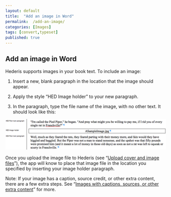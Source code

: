 ```yaml
---
layout: default
title:  "Add an image in Word"
permalink:  /add-an-image/
categories: [Images]
tags: [convert,typeset]
published: true
---
```


<section data-type="chapter" class="hsecchapter" data-hederis-type="hsecchapter" id="add-an-image" data-pi-attrs="id: add-an-image; data-tags: convert,typeset;" role="doc-chapter" data-tags="convert,typeset" data-author-name=" " data-book-title=" " title="Add an image in Word"><h1 data-hederis-type="hblkchaptitle" class="hblkchaptitle" id="pY3tuf5DZ">Add an image in Word</h1><p class="hblkp" data-hederis-type="hblkp" id="prmXMaDYR">Hederis supports images in your book text. To include an image:</p><ol class="hwprnumlist" data-hederis-type="hwprnumlist" id="pLVLIaiWe"><li class="hblkoli" data-hederis-type="hblkoli" id="li6P7NA98T"><p class="hblkoli" data-hederis-type="hblklip" id="pNLrfxeMR">Insert a new, blank paragraph in the location that the image should appear.</p></li><li class="hblkoli" data-hederis-type="hblkoli" id="liN1YmtbiV"><p class="hblkoli" data-hederis-type="hblklip" id="pyPJXS7SU">Apply the style &#8220;HED Image holder&#8221; to your new paragraph.</p></li><li class="hblkoli" data-hederis-type="hblkoli" id="lieOUjvK6G"><p class="hblkoli" data-hederis-type="hblklip" id="pYxBnKFf0">In the paragraph, type the file name of the image, with no other text. It should look like this:</p></li></ol><img data-hederis-type="hblkimg" class="hblkimg" id="pvz79bo3f" src="/images/image_1.png" data-img-src="image_1.png"/><p class="hblkp" data-hederis-type="hblkp" id="pAUdi1qOQ">Once you upload the image file to Hederis (see &#8220;<a href="{% post_url 2020-07-29-51-Uploadacoverfile %}" data-hederis-type="hspana" id="pa6HtNsio"><span class="Hyperlink" data-hederis-type="hspnspan" id="pCdFkhESd">Upload cover and image files</span></a>&#8221;), the app will know to place that image file in the location you specified by inserting your image holder paragraph.</p><p class="hblkp" data-hederis-type="hblkp" id="p0Vryl4mN">Note: If your image has a caption, source credit, or other extra content, there are a few extra steps. See &#8220;<a href="{% post_url 2020-07-29-50-Imageswithcaptionssourcesorotherextracontent %}" data-hederis-type="hspana" id="pEfw1Cd2j"><span class="Hyperlink" data-hederis-type="hspnspan" id="pEJnVDqL3">Images with captions, sources, or other extra content</span></a>&#8221; for more.</p></section>